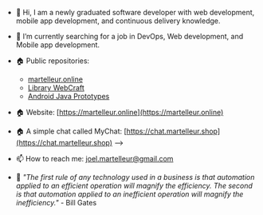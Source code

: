 - 👋 Hi, I am a newly graduated software developer with web development, mobile app development, and continuous delivery knowledge. 

- 🌱 I’m currently searching for a job in DevOps, Web development, and Mobile app development. 

- &#127968; Public repositories:
  - [martelleur.online](https://gitlab.com/martelleur-public/martelleur.online)
  - [Library WebCraft](https://gitlab.com/martelleur-public/martelleur.online/-/blob/main/lib/doc/todo/project-webcraft-library.md#project-webcraft-library)
  - [Android Java Prototypes](https://gitlab.com/martelleur-public/android-java)

- &#127968; Website: [https://martelleur.online](https://martelleur.online)
  
- &#127968; A simple chat called MyChat: [https://chat.martelleur.shop](https://chat.martelleur.shop) -->

- 📫 How to reach me: joel.martelleur@gmail.com

- &#128221; _"The first rule of any technology used in a business is that automation applied to an efficient operation will magnify the efficiency. The second is that automation applied to an inefficient operation will magnify the inefficiency."_ - Bill Gates

<!---
Martelleur/Martelleur is a ✨ special ✨ repository because its `README.md` (this file) appears on your GitHub profile.
You can click the Preview link to take a look at your changes.
--->
